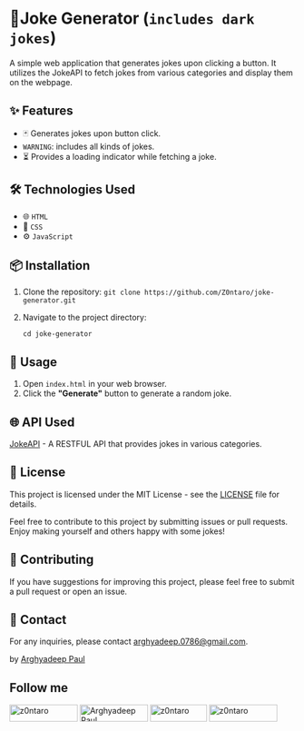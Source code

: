 # 🎉Joke Generator (`includes dark jokes`)

A simple web application that generates jokes upon clicking a button. It utilizes the JokeAPI to fetch jokes from various categories and display them on the webpage.

## ✨ Features

- 🃏 Generates jokes upon button click.
- `WARNING`: includes all kinds of jokes.
- ⏳ Provides a loading indicator while fetching a joke.

## 🛠️ Technologies Used

- 🌐 `HTML`
- 🎨 `CSS`
- ⚙️ `JavaScript`

## 📦 Installation

1. Clone the repository:
   `git clone https://github.com/Z0ntaro/joke-generator.git`


2. Navigate to the project directory:

   `cd joke-generator`


## 🚀 Usage

1. Open `index.html` in your web browser.
2. Click the **"Generate"** button to generate a random joke.

## 🌐 API Used

[JokeAPI](https://jokeapi.dev/) - A RESTFUL API that provides jokes in various categories.

## 📄 License

This project is licensed under the MIT License - see the [LICENSE](LICENSE) file for details.


Feel free to contribute to this project by submitting issues or pull requests. Enjoy making yourself and others happy with some jokes!


## 📝 Contributing

If you have suggestions for improving this project, please feel free to submit a pull request or open an issue.

## 📧 Contact

For any inquiries, please contact [arghyadeep.0786@gmail.com](mailto:arghyadeep.0786@gmail.com).

by [Arghyadeep Paul](https://github.com/Z0ntaro)

## Follow me

<a href="https://codepen.io/Z0ntaro" target="blank"><img align="center" src="https://img.shields.io/badge/Codepen-000000?style=for-the-badge&logo=codepen&logoColor=white" alt="z0ntaro" height="30" width="120" /></a>
<a href="https://www.linkedin.com/in/arghyadeep-paul-039445204/" target="blank"><img align="center" src="https://img.shields.io/badge/linkedin-%230077B5.svg?style=for-the-badge&logo=linkedin&logoColor=white" alt="Arghyadeep Paul" height="30" width="120" /></a>
<a href="https://twitter.com/zontaro_ai" target="blank"><img align="center" src="https://img.shields.io/badge/Twitter-%231DA1F2.svg?style=for-the-badge&logo=Twitter&logoColor=white" alt="z0ntaro" height="30" width="100" /></a>
<a href="https://instagram.com/zontaro.ai" target="blank"><img align="center" src="https://img.shields.io/badge/Instagram-%23E4405F.svg?style=for-the-badge&logo=Instagram&logoColor=white" alt="z0ntaro" height="30" width="120" /></a>

<br/>
